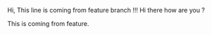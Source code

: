 Hi, This line is coming from feature branch !!!
Hi there how are you ?

This is coming from feature.